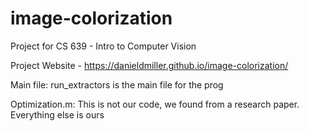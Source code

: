 # image-colorization
Project for CS 639 - Intro to Computer Vision

Project Website - https://danieldmiller.github.io/image-colorization/

Main file: run_extractors is the main file for the prog

Optimization.m: This is not our code, we found from a research paper. Everything else is ours
